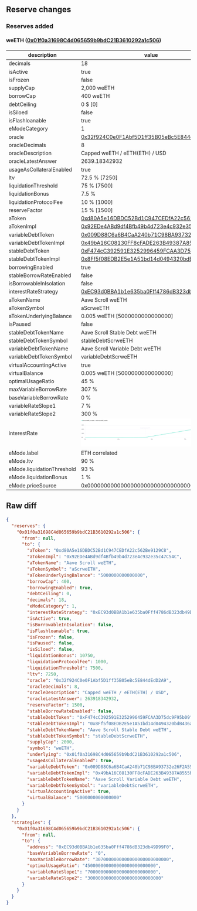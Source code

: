## Reserve changes

### Reserves added

#### weETH ([0x01f0a31698C4d065659b9bdC21B3610292a1c506](https://scrollscan.com/address/0x01f0a31698C4d065659b9bdC21B3610292a1c506))

| description | value |
| --- | --- |
| decimals | 18 |
| isActive | true |
| isFrozen | false |
| supplyCap | 2,000 weETH |
| borrowCap | 400 weETH |
| debtCeiling | 0 $ [0] |
| isSiloed | false |
| isFlashloanable | true |
| eModeCategory | 1 |
| oracle | [0x32f924C0e0F1Abf5D1ff35B05eBc5E844dEdD2A9](https://scrollscan.com/address/0x32f924C0e0F1Abf5D1ff35B05eBc5E844dEdD2A9) |
| oracleDecimals | 8 |
| oracleDescription | Capped weETH / eETH(ETH) / USD |
| oracleLatestAnswer | 2639.18342932 |
| usageAsCollateralEnabled | true |
| ltv | 72.5 % [7250] |
| liquidationThreshold | 75 % [7500] |
| liquidationBonus | 7.5 % |
| liquidationProtocolFee | 10 % [1000] |
| reserveFactor | 15 % [1500] |
| aToken | [0xd80A5e16DBDC52Bd1C947CEDfA22c562Be9129C8](https://scrollscan.com/address/0xd80A5e16DBDC52Bd1C947CEDfA22c562Be9129C8) |
| aTokenImpl | [0x92EDe4ABd9df4Bfb49b4d723e4c932e35c47C54C](https://scrollscan.com/address/0x92EDe4ABd9df4Bfb49b4d723e4c932e35c47C54C) |
| variableDebtToken | [0x009D88C6a6B4CaA240b71C98BA93732e26F2A55A](https://scrollscan.com/address/0x009D88C6a6B4CaA240b71C98BA93732e26F2A55A) |
| variableDebtTokenImpl | [0x49bA16C08130FF8cFADE263B49387A8555bc057B](https://scrollscan.com/address/0x49bA16C08130FF8cFADE263B49387A8555bc057B) |
| stableDebtToken | [0xF474cC392591E3252996459FCAA3D75dc9F95b09](https://scrollscan.com/address/0xF474cC392591E3252996459FCAA3D75dc9F95b09) |
| stableDebtTokenImpl | [0x8Ff5f08EDB2E5e1A51bd14d0494320bdB436a149](https://scrollscan.com/address/0x8Ff5f08EDB2E5e1A51bd14d0494320bdB436a149) |
| borrowingEnabled | true |
| stableBorrowRateEnabled | false |
| isBorrowableInIsolation | false |
| interestRateStrategy | [0xEC93d0BBA1b1e635ba0Fff4786dB323db49D99F0](https://scrollscan.com/address/0xEC93d0BBA1b1e635ba0Fff4786dB323db49D99F0) |
| aTokenName | Aave Scroll weETH |
| aTokenSymbol | aScrweETH |
| aTokenUnderlyingBalance | 0.005 weETH [5000000000000000] |
| isPaused | false |
| stableDebtTokenName | Aave Scroll Stable Debt weETH |
| stableDebtTokenSymbol | stableDebtScrweETH |
| variableDebtTokenName | Aave Scroll Variable Debt weETH |
| variableDebtTokenSymbol | variableDebtScrweETH |
| virtualAccountingActive | true |
| virtualBalance | 0.005 weETH [5000000000000000] |
| optimalUsageRatio | 45 % |
| maxVariableBorrowRate | 307 % |
| baseVariableBorrowRate | 0 % |
| variableRateSlope1 | 7 % |
| variableRateSlope2 | 300 % |
| interestRate | ![ir](/.assets/8fa1be0a18750a60d1bf8c471ee14d962f51656a.svg) |
| eMode.label | ETH correlated |
| eMode.ltv | 90 % |
| eMode.liquidationThreshold | 93 % |
| eMode.liquidationBonus | 1 % |
| eMode.priceSource | 0x0000000000000000000000000000000000000000 |


## Raw diff

```json
{
  "reserves": {
    "0x01f0a31698C4d065659b9bdC21B3610292a1c506": {
      "from": null,
      "to": {
        "aToken": "0xd80A5e16DBDC52Bd1C947CEDfA22c562Be9129C8",
        "aTokenImpl": "0x92EDe4ABd9df4Bfb49b4d723e4c932e35c47C54C",
        "aTokenName": "Aave Scroll weETH",
        "aTokenSymbol": "aScrweETH",
        "aTokenUnderlyingBalance": "5000000000000000",
        "borrowCap": 400,
        "borrowingEnabled": true,
        "debtCeiling": 0,
        "decimals": 18,
        "eModeCategory": 1,
        "interestRateStrategy": "0xEC93d0BBA1b1e635ba0Fff4786dB323db49D99F0",
        "isActive": true,
        "isBorrowableInIsolation": false,
        "isFlashloanable": true,
        "isFrozen": false,
        "isPaused": false,
        "isSiloed": false,
        "liquidationBonus": 10750,
        "liquidationProtocolFee": 1000,
        "liquidationThreshold": 7500,
        "ltv": 7250,
        "oracle": "0x32f924C0e0F1Abf5D1ff35B05eBc5E844dEdD2A9",
        "oracleDecimals": 8,
        "oracleDescription": "Capped weETH / eETH(ETH) / USD",
        "oracleLatestAnswer": 263918342932,
        "reserveFactor": 1500,
        "stableBorrowRateEnabled": false,
        "stableDebtToken": "0xF474cC392591E3252996459FCAA3D75dc9F95b09",
        "stableDebtTokenImpl": "0x8Ff5f08EDB2E5e1A51bd14d0494320bdB436a149",
        "stableDebtTokenName": "Aave Scroll Stable Debt weETH",
        "stableDebtTokenSymbol": "stableDebtScrweETH",
        "supplyCap": 2000,
        "symbol": "weETH",
        "underlying": "0x01f0a31698C4d065659b9bdC21B3610292a1c506",
        "usageAsCollateralEnabled": true,
        "variableDebtToken": "0x009D88C6a6B4CaA240b71C98BA93732e26F2A55A",
        "variableDebtTokenImpl": "0x49bA16C08130FF8cFADE263B49387A8555bc057B",
        "variableDebtTokenName": "Aave Scroll Variable Debt weETH",
        "variableDebtTokenSymbol": "variableDebtScrweETH",
        "virtualAccountingActive": true,
        "virtualBalance": "5000000000000000"
      }
    }
  },
  "strategies": {
    "0x01f0a31698C4d065659b9bdC21B3610292a1c506": {
      "from": null,
      "to": {
        "address": "0xEC93d0BBA1b1e635ba0Fff4786dB323db49D99F0",
        "baseVariableBorrowRate": "0",
        "maxVariableBorrowRate": "3070000000000000000000000000",
        "optimalUsageRatio": "450000000000000000000000000",
        "variableRateSlope1": "70000000000000000000000000",
        "variableRateSlope2": "3000000000000000000000000000"
      }
    }
  }
}
```